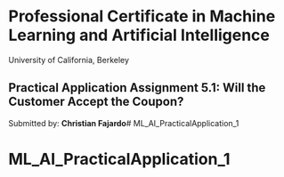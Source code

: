 # Professional Certificate in Machine Learning and Artificial Intelligence
University of California, Berkeley

## Practical Application Assignment 5.1: Will the Customer Accept the Coupon?

Submitted by: __Christian Fajardo__# ML_AI_PracticalApplication_1
# ML_AI_PracticalApplication_1
